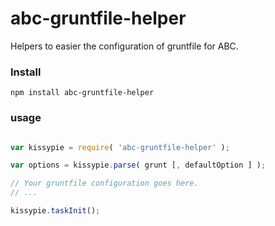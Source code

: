 abc-gruntfile-helper
====================

Helpers to easier the configuration of gruntfile for ABC.

### Install

```
npm install abc-gruntfile-helper
```

### usage

```js

var kissypie = require( 'abc-gruntfile-helper' );

var options = kissypie.parse( grunt [, defaultOption ] );

// Your gruntfile configuration goes here.
// ...

kissypie.taskInit();

```
